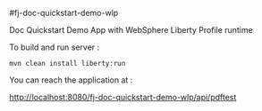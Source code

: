 #fj-doc-quickstart-demo-wlp

Doc Quickstart Demo App with WebSphere Liberty Profile runtime

To build and run server : 

`mvn clean install liberty:run`

You can reach the application at :

[http://localhost:8080/fj-doc-quickstart-demo-wlp/api/pdftest](http://localhost:8080/fj-doc-quickstart-demo-wlp/api/pdftest)